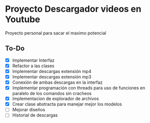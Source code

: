 # Proyecto Descargador videos en Youtube
Proyecto personal para sacar el maximo potencial

## To-Do
- [x] Implementar Interfaz
- [x] Refactor a las clases
- [x] Implementar descargas extensión mp4
- [x] Implementar descargas extensión mp3
- [x] Conexión de ambas descargas en la interfaz
- [x] Implementar programación con threads para uso de funciones en paralelo de los comandos sin cracheos
- [x] Implementacion de explorador de archivos
- [x] Crear clase abstracta para manejar mejor los modelos
- [ ] Mejorar diseños
- [ ] Historial de descargas
